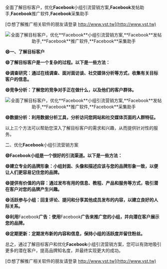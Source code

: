 全面了解目标客户，优化**Facebook**小组引流营销方案,**Facebook**发帖助手,**Facebook**推广软件,**Facebook**采集助手

[😍想了解推广相关软件的朋友请登录 http://www.vst.tw](http://www.vst.tw)

 <center><img src="https://vst.tw/MP4/tuiguang/png/0.png" alt="全面了解目标客户，优化**Facebook**小组引流营销方案,**Facebook**发帖助手,**Facebook**推广软件,**Facebook**采集助手"></center>

**😄一、了解目标客户**

**😄了解目标客户是一个复杂的过程。以下是一些方法：**

**😄调查研究：通过在线调查、面对面访谈、社交媒体分析等方式，收集有关目标客户的信息。**

**😄竞争分析：了解您的竞争对手正在做什么，以及他们的客户群体。**

 <center><img src="https://vst.tw/MP4/tuiguang/png/5.png" alt="全面了解目标客户，优化**Facebook**小组引流营销方案,**Facebook**发帖助手,**Facebook**推广软件,**Facebook**采集助手"></center>

**😄数据分析：利用数据分析工具，分析访问您网站和社交媒体页面的人群特征。**

以上三个方法可以帮助您深入了解目标客户的需求和兴趣，从而提供针对性的服务。

二、优化**Facebook**小组引流营销方案

**😄**Facebook**小组是一个很好的引流渠道。以下是一些方法：**

**😄建立专业的品牌形象：小组封面、头像和描述应该与您的品牌形象一致，以便让人们更容易记住您的品牌。**

**😄提供有价值的内容：通过发布有用的信息、教程、产品和服务等方式，吸引潜在客户对您的品牌产生兴趣。**

**😄活跃参与小组：回复评论、提问和分享其他成员发布的内容，以建立良好的人际关系。**

**😄利用**Facebook**广告：使用**Facebook**广告来推广您的小组，并向潜在客户展示您的品牌。**

**😄定期更新：定期发布新的内容和信息，保持小组的活跃度并留住粉丝。**

总之，通过了解目标客户和优化**Facebook**小组引流营销方案，您可以有效地吸引更多的潜在客户，提高品牌知名度，并最终实现更大的成功。

[😍想了解推广相关软件的朋友请登录 http://www.vst.tw](http://www.vst.tw)



